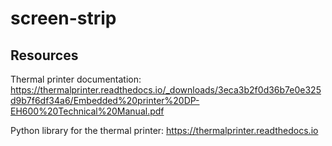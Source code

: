# screen-strip

## Resources

Thermal printer documentation: https://thermalprinter.readthedocs.io/_downloads/3eca3b2f0d36b7e0e325d9b7f6df34a6/Embedded%20printer%20DP-EH600%20Technical%20Manual.pdf

Python library for the thermal printer: https://thermalprinter.readthedocs.io